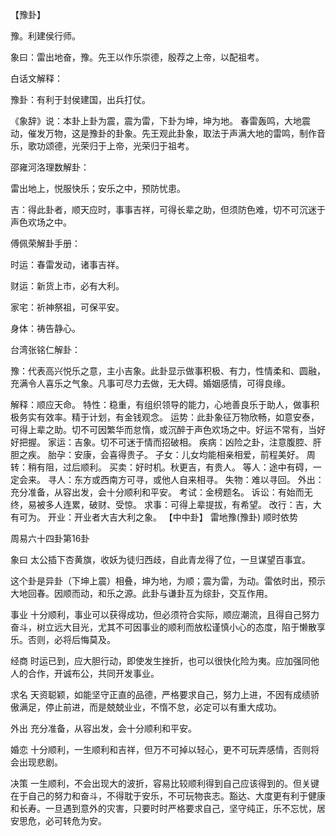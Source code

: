 【豫卦】

豫。利建侯行师。

象曰：雷出地奋，豫。先王以作乐崇德，殷荐之上帝，以配祖考。

白话文解释：

豫卦：有利于封侯建国，出兵打仗。

《象辞》说：本卦上卦为震，震为雷，下卦为坤，坤为地。 春雷轰鸣，大地震动，催发万物，这是豫卦的卦象。先王观此卦象，取法于声满大地的雷鸣，制作音乐，歌功颂德，光荣归于上帝，光荣归于祖考。

邵雍河洛理数解卦：

雷出地上，悦服快乐；安乐之中，预防忧患。

吉：得此卦者，顺天应时，事事吉祥，可得长辈之助，但须防色难，切不可沉迷于声色欢场之中。

傅佩荣解卦手册：

时运：春雷发动，诸事吉祥。

财运：新货上市，必有大利。

家宅：祈神祭祖，可保平安。

身体：祷告静心。

台湾张铭仁解卦：

豫：代表高兴悦乐之意，主小吉象。此卦显示做事积极、有力，性情柔和、圆融，充满令人喜乐之气象。凡事可尽力去做，无大碍。婚姻感情，可得良缘。

解释：顺应天命。
特性：稳重，有组织领导的能力，心地善良乐于助人，做事积极务实有效率。精于计划，有金钱观念。
运势：此卦象征万物欣畅，如意安泰，可得上辈之助。切不可因繁华而怠惰，或沉醉于声色欢场之中。好运不常有，当好好把握。
家运：吉象。切不可迷于情而招破相。
疾病：凶险之卦，注意腹腔、肝胆之疾。
胎孕：安康，会喜得贵子。
子女：儿女均能相亲相爱，前程美好。
周转：稍有阻，过后顺利。
买卖：好时机。秋更吉，有贵人。
等人：途中有碍，一定会来。
寻人：东方或西南方可寻，或他人自来相寻。
失物：难以寻回。
外出：充分准备，从容出发，会十分顺利和平安。
考试：金榜题名。
诉讼：有始而无终，易被多人连累，破财、受惊。
求事：可得上辈提拔，有希望。
改行：吉，大有可为。
开业：开业者大吉大利之象。
【中中卦】 雷地豫(豫卦) 顺时依势

周易六十四卦第16卦

象曰 太公插下杏黄旗，收妖为徒归西歧，自此青龙得了位，一旦谋望百事宜。

这个卦是异卦（下坤上震）相叠，坤为地，为顺；震为雷，为动。雷依时出，预示大地回春。因顺而动，和乐之源。此卦与谦卦互为综卦，交互作用。

事业 十分顺利，事业可以获得成功，但必须符合实际，顺应潮流，且得自己努力奋斗，树立远大目光，尤其不可因事业的顺利而放松谨慎小心的态度，陷于懒散享乐。否则，必将后悔莫及。

经商 时运已到，应大胆行动，即使发生挫折，也可以很快化险为夷。应加强同他人的合作，开诚布公，共同开发事业。

求名 天资聪颖，如能坚守正直的品德，严格要求自己，努力上进，不因有成绩骄傲满足，停止前进，而是兢兢业业，不惰不怠，必定可以有重大成功。

外出 充分准备，从容出发，会十分顺利和平安。

婚恋 十分顺利，一生顺利和吉祥，但万不可掉以轻心，更不可玩弄感情，否则将会出现悲剧。

决策 一生顺利，不会出现大的波折，容易比较顺利得到自己应该得到的。但关键在于自己的努力和奋斗，不得耽于安乐，不可玩物丧志。豁达、大度更有利于健康和长寿。一旦遇到意外的灾害，只要时时严格要求自己，坚守纯正，乐不忘忧，居安思危，必可转危为安。

